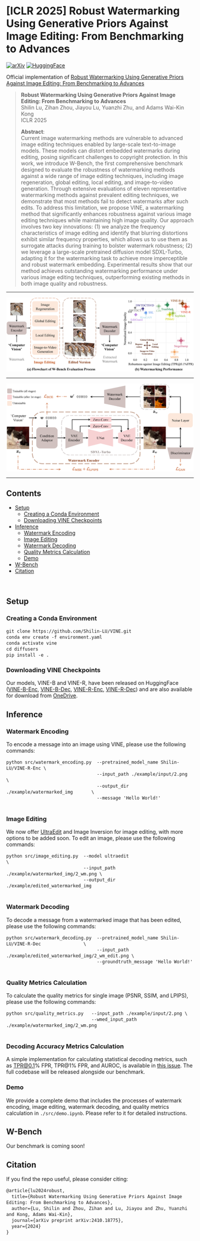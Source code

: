 # [ICLR 2025] Robust Watermarking Using Generative Priors Against Image Editing: From Benchmarking to Advances

<!-- [![arXiv](https://img.shields.io/badge/arXiv-TF--ICON-green.svg?style=plastic)](https://arxiv.org/abs/2307.12493) -->

[![arXiv](https://img.shields.io/badge/arXiv-VINE-green.svg?style=plastic)](https://arxiv.org/abs/2410.18775) [![HuggingFace](https://img.shields.io/badge/HuggingFace-Model-blue.svg?style=plastic)](https://huggingface.co/Shilin-LU)

Official implementation of [Robust Watermarking Using Generative Priors Against Image Editing: From Benchmarking to Advances](https://arxiv.org/abs/2410.18775)

> **Robust Watermarking Using Generative Priors Against Image Editing: From Benchmarking to Advances**<br>
> Shilin Lu, Zihan Zhou, Jiayou Lu, Yuanzhi Zhu, and Adams Wai-Kin Kong <br>
> ICLR 2025
> 
>**Abstract**: <br>
Current image watermarking methods are vulnerable to advanced image editing techniques enabled by large-scale text-to-image models. These models can distort embedded watermarks during editing, posing significant challenges to copyright protection. In this work, we introduce W-Bench, the first comprehensive benchmark designed to evaluate the robustness of watermarking methods against a wide range of image editing techniques, including image regeneration, global editing, local editing, and image-to-video generation. Through extensive evaluations of eleven representative watermarking methods against prevalent editing techniques, we demonstrate that most methods fail to detect watermarks after such edits. To address this limitation, we propose VINE, a watermarking method that significantly enhances robustness against various image editing techniques while maintaining high image quality. Our approach involves two key innovations: (1) we analyze the frequency characteristics of image editing and identify that blurring distortions exhibit similar frequency properties, which allows us to use them as surrogate attacks during training to bolster watermark robustness; (2) we leverage a large-scale pretrained diffusion model SDXL-Turbo, adapting it for the watermarking task to achieve more imperceptible and robust watermark embedding. Experimental results show that our method achieves outstanding watermarking performance under various image editing techniques, outperforming existing methods in both image quality and robustness.

---

</div>

![teaser](assets/teaser.png)

---

</div>

![framework](assets/sdxl_encoder.png)

---

</div>

## Contents
  - [Setup](#setup)
    - [Creating a Conda Environment](#creating-a-conda-environment)
    - [Downloading VINE Checkpoints](#downloading-vine-checkpoints)
  - [Inference](#inference)
    - [Watermark Encoding](#watermark-encoding)
    - [Image Editing](#image-editing)
    - [Watermark Decoding](#watermark-decoding)
    - [Quality Metrics Calculation](#quality-metrics-calculation)
    - [Demo](#demo)
  - [W-Bench](#w\-bench)
  - [Citation](#citation)


<br>

## Setup

### Creating a Conda Environment

```
git clone https://github.com/Shilin-LU/VINE.git
conda env create -f environment.yaml
conda activate vine
cd diffusers
pip install -e .
```

### Downloading VINE Checkpoints

Our models, VINE-B and VINE-R, have been released on HuggingFace ([VINE-B-Enc](https://huggingface.co/Shilin-LU/VINE-B-Enc), [VINE-B-Dec](https://huggingface.co/Shilin-LU/VINE-B-Dec), [VINE-R-Enc](https://huggingface.co/Shilin-LU/VINE-R-Enc), [VINE-R-Dec](https://huggingface.co/Shilin-LU/VINE-R-Dec)) and are also available for download from [OneDrive](https://entuedu-my.sharepoint.com/:f:/g/personal/shilin002_e_ntu_edu_sg/Eow35WqqamtKojEB2oX1CiUB1URh40K1xaFp-NsGPa2VBw?e=YCrnJo). 

## Inference

### Watermark Encoding
To encode a message into an image using VINE, please use the following commands:
```
python src/watermark_encoding.py  --pretrained_model_name Shilin-LU/VINE-R-Enc \
                                  --input_path ./example/input/2.png           \
                                  --output_dir ./example/watermarked_img       \
                                  --message 'Hello World!'
                                
```
### Image Editing
We now offer [UltraEdit](https://github.com/HaozheZhao/UltraEdit) and Image Inversion for image editing, with more options to be added soon. To edit an image, please use the following commands:
```
python src/image_editing.py  --model ultraedit                               \
                             --input_path ./example/watermarked_img/2_wm.png \
                             --output_dir ./example/edited_watermarked_img
                                
```
### Watermark Decoding
To decode a message from a watermarked image that has been edited, please use the following commands:
```
python src/watermark_decoding.py  --pretrained_model_name Shilin-LU/VINE-R-Dec                \
                                  --input_path ./example/edited_watermarked_img/2_wm_edit.png \
                                  --groundtruth_message 'Hello World!'
                                
```
### Quality Metrics Calculation
To calculate the quality metrics for single image (PSNR, SSIM, and LPIPS), please use the following commands:
```
python src/quality_metrics.py   --input_path ./example/input/2.png \
                                --wmed_input_path ./example/watermarked_img/2_wm.png
                                
```

### Decoding Accuracy Metrics Calculation
A simple implementation for calculating statistical decoding metrics, such as TPR@0.1% FPR, TPR@1% FPR, and AUROC, is available in [this issue](https://github.com/Shilin-LU/VINE/issues/4#issuecomment-2467342137). The full codebase will be released alongside our benchmark.

### Demo
We provide a complete demo that includes the processes of watermark encoding, image editing, watermark decoding, and quality metrics calculation in `./src/demo.ipynb`. Please refer to it for detailed instructions.

## W-Bench
Our benchmark is coming soon!

## Citation
If you find the repo useful, please consider citing:
```
@article{lu2024robust,
  title={Robust Watermarking Using Generative Priors Against Image Editing: From Benchmarking to Advances},
  author={Lu, Shilin and Zhou, Zihan and Lu, Jiayou and Zhu, Yuanzhi and Kong, Adams Wai-Kin},
  journal={arXiv preprint arXiv:2410.18775},
  year={2024}
}
```
